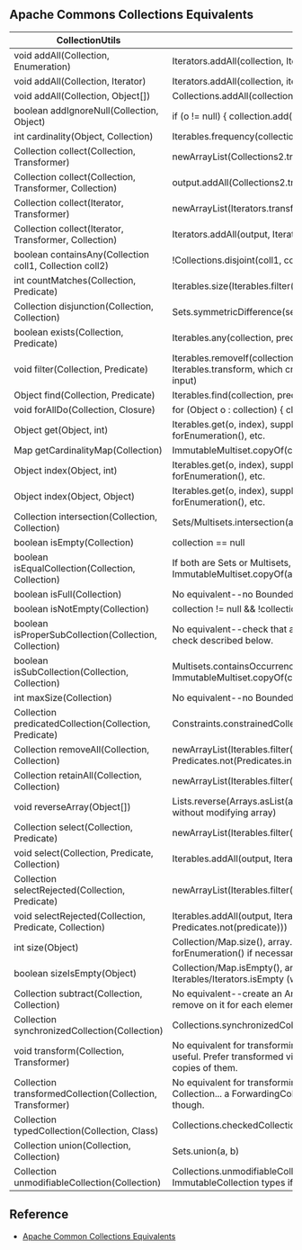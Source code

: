 ## Apache Commons Collections Equivalents

CollectionUtils|Guava
--------|--------
void addAll(Collection, Enumeration)|Iterators.addAll(collection, Iterators.forEnumeration(enumeration))
void addAll(Collection, Iterator)|Iterators.addAll(collection, iterator)
void addAll(Collection, Object[])|Collections.addAll(collection, array) (JDK)
boolean addIgnoreNull(Collection, Object)|if (o != null) { collection.add(o); }
int cardinality(Object, Collection)|Iterables.frequency(collection, object)
Collection collect(Collection, Transformer)|newArrayList(Collections2.transform(input, function))
Collection collect(Collection, Transformer, Collection)|output.addAll(Collections2.transform(input, function))
Collection collect(Iterator, Transformer)|newArrayList(Iterators.transform(input, function))
Collection collect(Iterator, Transformer, Collection)|Iterators.addAll(output, Iterators.transform(input, function))
boolean containsAny(Collection coll1, Collection coll2)|!Collections.disjoint(coll1, coll2) (JDK)
int countMatches(Collection, Predicate)|Iterables.size(Iterables.filter(collection, predicate))
Collection disjunction(Collection, Collection)|Sets.symmetricDifference(set1, set2)
boolean exists(Collection, Predicate)|Iterables.any(collection, predicate)
void filter(Collection, Predicate)|Iterables.removeIf(collection, not(predicate)) (see also Iterables.transform, which creates a view instead of mutating the input)
Object find(Collection, Predicate)|Iterables.find(collection, predicate)
void forAllDo(Collection, Closure)|for (Object o : collection) { closure.execute(o); }
Object get(Object, int)|Iterables.get(o, index), supplemented with calls to entrySet(), forEnumeration(), etc.
Map getCardinalityMap(Collection)|ImmutableMultiset.copyOf(collection)
Object index(Object, int)|Iterables.get(o, index), supplemented with calls to keySet(), forEnumeration(), etc.
Object index(Object, Object)|Iterables.get(o, index), supplemented with calls to entrySet(), forEnumeration(), etc.
Collection intersection(Collection, Collection)|Sets/Multisets.intersection(a, b)
boolean isEmpty(Collection)|collection == null
boolean isEqualCollection(Collection, Collection)|If both are Sets or Multisets, use equals(); otherwise ImmutableMultiset.copyOf(a).equals(ImmutableMultiset.copyOf(b)
boolean isFull(Collection)|No equivalent--no BoundedCollection type.
boolean isNotEmpty(Collection)|collection != null && !collection.isEmpty()
boolean isProperSubCollection(Collection, Collection)|No equivalent--check that a.size() < b.size() and then use the check described below.
boolean isSubCollection(Collection, Collection)|Multisets.containsOccurrences(ImmutableMultiset.copyOf(coll1), ImmutableMultiset.copyOf(coll2))
int maxSize(Collection)|No equivalent--no BoundedCollection type.
Collection predicatedCollection(Collection, Predicate)|Constraints.constrainedCollection/List/Set/etc.
Collection removeAll(Collection, Collection)|newArrayList(Iterables.filter(collection, Predicates.not(Predicates.in(remove))))
Collection retainAll(Collection, Collection)|newArrayList(Iterables.filter(collection, Predicates.in(retain)))
void reverseArray(Object[])|Lists.reverse(Arrays.asList(array)) (returns an inverse List view without modifying array)
Collection select(Collection, Predicate)|newArrayList(Iterables.filter(collection, predicate))
void select(Collection, Predicate, Collection)|Iterables.addAll(output, Iterables.filter(input, predicate))
Collection selectRejected(Collection, Predicate)|newArrayList(Iterables.filter(collection, Predicates.not(predicate)))
void selectRejected(Collection, Predicate, Collection)|Iterables.addAll(output, Iterables.filter(input, Predicates.not(predicate)))
int size(Object)|Collection/Map.size(), array.length, Iterables/Iterators.size (with forEnumeration() if necessary)
boolean sizeIsEmpty(Object)|Collection/Map.isEmpty(), array.length == 0, Iterables/Iterators.isEmpty (with forEnumeration() if necessary)
Collection subtract(Collection, Collection)|No equivalent--create an ArrayList containing a and then call remove on it for each element in b.
Collection synchronizedCollection(Collection)|Collections.synchronizedCollection(collection) (JDK)
void transform(Collection, Transformer)|No equivalent for transforming a Collection in place... not very useful. Prefer transformed views (Lists/Collections2.transform) or copies of them.
Collection transformedCollection(Collection, Transformer)|No equivalent for transforming Objects that are added to a Collection... a ForwardingCollection could easily handle this, though.
Collection typedCollection(Collection, Class)|Collections.checkedCollection/Set/List/etc. (JDK)
Collection union(Collection, Collection)|Sets.union(a, b)
Collection unmodifiableCollection(Collection)|Collections.unmodifiableCollection/Set/List/etc. (JDK) Consider ImmutableCollection types if you want immutability.

## Reference
- [Apache Common Collections Equivalents](https://github.com/google/guava/wiki/ApacheCommonCollectionsEquivalents)